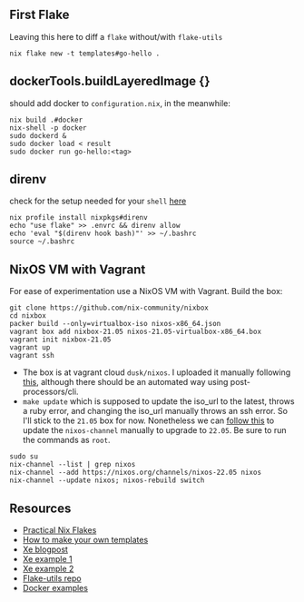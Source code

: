 ## First Flake

Leaving this here to diff a `flake` without/with `flake-utils`

`nix flake new -t templates#go-hello .`

## dockerTools.buildLayeredImage {}

should add docker to `configuration.nix`, in the meanwhile:

```
nix build .#docker
nix-shell -p docker
sudo dockerd &
sudo docker load < result
sudo docker run go-hello:<tag>
```

## direnv

check for the setup needed for your `shell` [here](https://direnv.net/docs/hook.html)

```
nix profile install nixpkgs#direnv
echo "use flake" >> .envrc && direnv allow
echo 'eval "$(direnv hook bash)"' >> ~/.bashrc
source ~/.bashrc
```

## NixOS VM with Vagrant

For ease of experimentation use a NixOS VM with Vagrant. Build the box:

```
git clone https://github.com/nix-community/nixbox
cd nixbox
packer build --only=virtualbox-iso nixos-x86_64.json
vagrant box add nixbox-21.05 nixos-21.05-virtualbox-x86_64.box
vagrant init nixbox-21.05
vagrant up
vagrant ssh
```

- The box is at vagrant cloud `dusk/nixos`. I uploaded it manually following [this](https://blog.ycshao.com/2017/09/16/how-to-upload-vagrant-box-to-vagrant-cloud/), although there should be an automated way using post-processors/cli.
- `make update` which is supposed to update the iso_url to the latest, throws a ruby error, and changing the iso_url manually throws an ssh error. So I'll stick to the `21.05` box for now. Nonetheless we can [follow this](https://nixos.org/manual/nixos/stable/index.html#sec-upgrading) to update the `nixos-channel` manually to upgrade to `22.05`. Be sure to run the commands as `root`.

```
sudo su
nix-channel --list | grep nixos
nix-channel --add https://nixos.org/channels/nixos-22.05 nixos
nix-channel --update nixos; nixos-rebuild switch
```

## Resources

- [Practical Nix Flakes][1]
- [How to make your own templates][2]
- [Xe blogpost][3]
- [Xe example 1][4]
- [Xe example 2][5]
- [Flake-utils repo][6]
- [Docker examples][7]

[1]: https://serokell.io/blog/practical-nix-flakes
[2]: https://peppe.rs/posts/novice_nix:_flake_templates/
[3]: https://xeiaso.net/blog/nix-flakes-1-2022-02-21
[4]: https://tulpa.dev/Xe/mara/src/branch/main/flake.nix
[5]: https://github.com/Xe/templates/blob/main/go-web-server/flake.nix
[6]: https://github.com/numtide/flake-utils
[7]: https://github.com/NixOS/nixpkgs/blob/master/pkgs/build-support/docker/examples.nix
